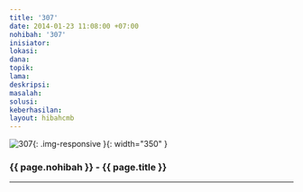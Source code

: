 ```yaml
---
title: '307'
date: 2014-01-23 11:08:00 +07:00
nohibah: '307'
inisiator: 
lokasi: 
dana: 
topik: 
lama: 
deskripsi: 
masalah: 
solusi: 
keberhasilan: 
layout: hibahcmb
---
```


![307](/static/img/hibahcmb/307.png){: .img-responsive }{: width="350" }

### {{ page.nohibah }} - {{ page.title }}

---
